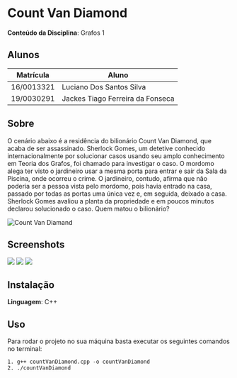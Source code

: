 # Count Van Diamond

**Conteúdo da Disciplina**: Grafos 1<br>

## Alunos
|Matrícula | Aluno |
| -- | -- |
| 16/0013321  |  Luciano Dos Santos Silva |
| 19/0030291  |  Jackes Tiago Ferreira da Fonseca |


## Sobre 
O cenário abaixo é a residência do bilionário Count Van Diamond, que acaba de ser assassinado. Sherlock Gomes, um detetive conhecido internacionalmente por solucionar casos usando seu amplo conhecimento em Teoria dos Grafos, foi chamado para investigar o caso. O mordomo alega ter visto o jardineiro usar a mesma porta para entrar e sair da Sala da Piscina, onde ocorreu o crime. O jardineiro, contudo, afirma que não poderia ser a pessoa vista pelo mordomo, pois havia entrado na casa, passado por todas as portas uma única vez e, em seguida, deixado a casa. Sherlock Gomes avaliou a planta da propriedade e em poucos minutos declarou solucionado o caso. Quem matou o bilionário?

![Count Van Diamand](https://user-images.githubusercontent.com/53023400/127871430-f980b1d7-aee0-4fa0-9e90-dfb85d225889.gif)

## Screenshots
![](https://i.ibb.co/DK7kBnT/count-Vand-Diamond-1.png)
![](https://i.ibb.co/GPFq389/count-Vand-Diamond-2.png)
![](https://i.ibb.co/Ctpy5LV/count-Vand-Diamond-3.png)

## Instalação 
**Linguagem**: C++<br>

## Uso 
Para rodar o projeto no sua máquina basta executar os seguintes comandos no terminal:

    1. g++ countVanDiamond.cpp -o countVanDiamond
    2. ./countVanDiamond





